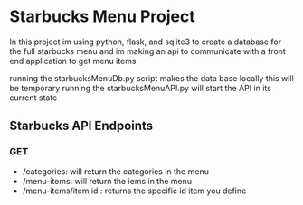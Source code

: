 # Starbucks Menu Project
In this project im using python, flask, and sqlite3 to create a database for the full starbucks menu and im making an api to communicate with
a front end application to get menu items 

running the starbucksMenuDb.py script makes the data base locally this will be temporary
running the starbucksMenuAPI.py will start the API in its current state 

## Starbucks API Endpoints

### GET

+ /categories: will return the categories in the menu
+ /menu-items: will return the iems in the menu
+ /menu-items/item id : returns the specific id item you define
